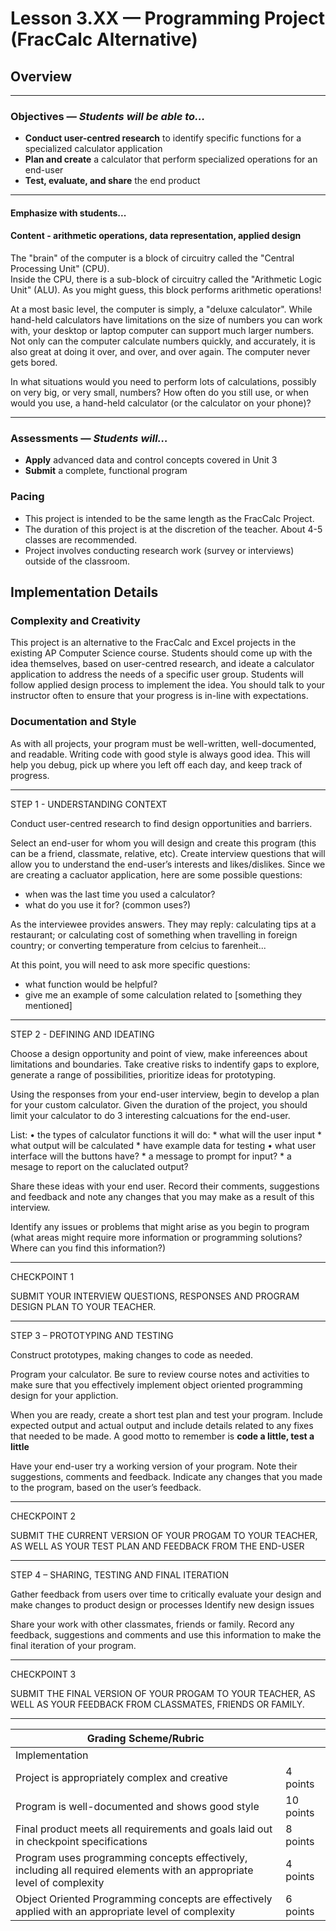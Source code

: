 Lesson 3.XX — Programming Project (FracCalc Alternative)
====================================================================================================

## Overview
--------
### Objectives — _Students will be able to…_
- **Conduct user-centred research** to identify specific functions for a specialized calculator application
- **Plan and create** a calculator that perform specialized operations for an end-user
- **Test, evaluate, and share** the end product

---
#### Emphasize with students...

#### Content - arithmetic operations, data representation, applied design

The "brain" of the computer is a block of circuitry called the "Central Processing Unit" (CPU).  
Inside the CPU, there is a sub-block of circuitry called the "Arithmetic Logic Unit" (ALU).  As you might guess, this block performs arithmetic operations!

At a most basic level, the computer is simply, a "deluxe calculator".   While hand-held calculators have limitations on the size of numbers you can work with, your desktop or laptop computer can support much larger numbers.  Not only can the computer calculate numbers quickly, and accurately, it is also great at doing it over, and over, and over again.  The computer never gets bored. 

In what situations would you need to perform lots of calculations, possibly on very big, or very small, numbers?
How often do you still use, or when would you use, a hand-held calculator (or the calculator on your phone)?

---

### Assessments — _Students will…_
- **Apply** advanced data and control concepts covered in Unit 3
- **Submit** a complete, functional program 

### Pacing
- This project is intended to be the same length as the FracCalc Project. 
- The duration of this project is at the discretion of the teacher.  About 4-5 classes are recommended. 
- Project involves conducting research work (survey or interviews) outside of the classroom. 

## Implementation Details

### Complexity and Creativity

   This project is an alternative to the FracCalc and Excel projects in the existing AP Computer Science course. 
   Students should come up with the idea themselves, based on user-centred research, and ideate a calculator application to address the needs of a specific user group.  Students will follow applied design process to implement the idea.  You should talk to your instructor often to ensure that your progress is in-line with expectations. 
   
### Documentation and Style
As with all projects, your program must be well-written, well-documented, and readable.  Writing code with good style is always good idea. This will help you debug, pick up where you left off each day, and keep track of progress.

--- 

STEP 1 - UNDERSTANDING CONTEXT

Conduct user-centred research to find design opportunities and barriers.

Select an end-user for whom you will design and create this program (this can be a friend, classmate, relative, etc). Create interview questions that will allow you to understand the end-user’s interests and likes/dislikes.  Since we are creating a cacluator application, here are some possible questions:
  * when was the last time you used a calculator?
  * what do you use it for?  (common uses?)
  
As the interviewee provides answers. They may reply: calculating tips at a restaurant;  or calculating cost of something when travelling in foreign country;   or converting temperature from celcius to farenheit...

At this point, you will need to ask more specific questions: 
  * what function would be helpful?
  * give me an example of some calculation related to [something they mentioned]
  
--- 

STEP 2 - DEFINING AND IDEATING

Choose a design opportunity and point of view, make infereences about limitations and boundaries.  Take creative risks to indentify gaps to explore, generate a range of possibilities, prioritize ideas for prototyping.

Using the responses from your end-user interview, begin to develop a plan for your custom calculator.  Given the duration of the project, you should limit your calculator to do 3 interesting calcuations for the end-user.

List:
•	the types of calculator functions it will do:
    * what will the user input
    * what output will be calculated
    * have example data for testing
•	what user interface will the buttons have?
    * a message to prompt for input?
    * a mesage to report on the caluclated output?

Share these ideas with your end user. Record their comments, suggestions and feedback and note any changes that you may make as a result of this interview.

Identify any issues or problems that might arise as you begin to program (what areas might require more information or programming solutions? Where can you find this information?) 

---
CHECKPOINT 1

SUBMIT YOUR INTERVIEW QUESTIONS, RESPONSES AND PROGRAM DESIGN PLAN TO YOUR TEACHER.

---

STEP 3 – PROTOTYPING AND TESTING

Construct prototypes, making changes to code as needed.

Program your calculator. Be sure to review course notes and activities to make sure that you effectively implement object oriented programming design for your appliction.

When you are ready, create a short test plan and test your program. Include expected output and actual output and include details related to any fixes that needed to be made.   A good motto to remember is **code a little, test a little**

Have your end-user try a working version of your program. Note their suggestions, comments and feedback. Indicate any changes that you made to the program, based on the user’s feedback.

---
CHECKPOINT 2

SUBMIT THE CURRENT VERSION OF YOUR PROGAM TO YOUR TEACHER, AS WELL AS YOUR TEST PLAN AND FEEDBACK FROM THE END-USER

---
  
STEP 4 – SHARING, TESTING AND FINAL ITERATION

Gather feedback from users over time to critically evaluate your design and make changes to product design or processes
Identify new design issues

Share your work with other classmates, friends or family. Record any feedback, suggestions and comments and use this information to make the final iteration of your program.

---
CHECKPOINT 3

SUBMIT THE FINAL VERSION OF YOUR PROGAM TO YOUR TEACHER, AS WELL AS YOUR FEEDBACK FROM CLASSMATES, FRIENDS OR FAMILY.

---

|Grading Scheme/Rubric | |
|---|---|
|Implementation| |
|Project is appropriately complex and creative|	4 points|
|Program is well-documented and shows good style|	10 points|
|Final product meets all requirements and goals laid out in checkpoint specifications|	8 points|
|Program uses programming concepts effectively, including all required elements with an appropriate level of complexity|	4 points|
|Object Oriented Programming concepts are effectively applied with an appropriate level of complexity|   	6 points|
